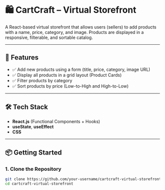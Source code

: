 # 🛍️ CartCraft – Virtual Storefront

A React-based virtual storefront that allows users (sellers) to add products with a name, price, category, and image. Products are displayed in a responsive, filterable, and sortable catalog.

---

## 🚀 Features

- ✅ Add new products using a form (title, price, category, image URL)
- ✅ Display all products in a grid layout (Product Cards)
- ✅ Filter products by category
- ✅ Sort products by price (Low-to-High and High-to-Low)
---

## 🛠️ Tech Stack

- **React.js** (Functional Components + Hooks)
- **useState**, **useEffect**
- **CSS**
---

## 📦 Getting Started

### 1. Clone the Repository

```bash
git clone https://github.com/your-username/cartcraft-virtual-storefront.git
cd cartcraft-virtual-storefront
